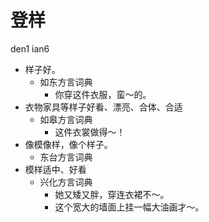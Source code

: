 







# 登样
den1 ian6
+ 样子好。
  * 如东方言词典
    - 你穿这件衣服，蛮～的。
+ 衣物家具等样子好看、漂亮、合体、合适
  * 如皋方言词典
    - 这件衣裳做得～！
+ 像模像样，像个样子。
  * 东台方言词典
+ 模样适中、好看
  * 兴化方言词典
    - 她又矮又胖，穿连衣裙不～。
    - 这个宽大的墙面上挂一幅大油画才～。
